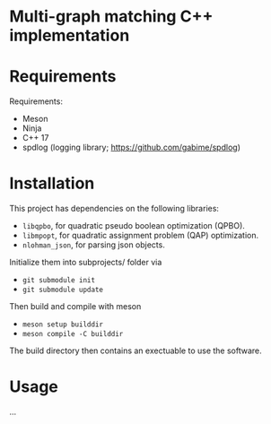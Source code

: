 # Multi-graph matching C++ implementation

# Requirements
Requirements:
- Meson
- Ninja
- C++ 17
- spdlog (logging library; https://github.com/gabime/spdlog)
# Installation
This project has dependencies on the following libraries:
-   ``libqpbo``,            for quadratic pseudo boolean optimization (QPBO).
-   ``libmpopt``,           for quadratic assignment problem (QAP) optimization.
-   ``nlohman_json``,       for parsing json objects.

Initialize them into subprojects/ folder via
-   ``git submodule init``
-   ``git submodule update``

Then build and compile with meson
-   ``meson setup builddir``
-   ``meson compile -C builddir``

The build directory then contains an exectuable to use the software.

# Usage
...